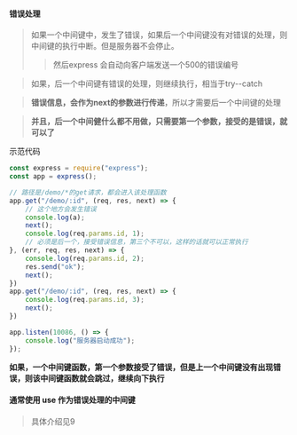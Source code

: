 
#### 错误处理
> 如果一个中间键中，发生了错误，如果后一个中间键没有对错误的处理，则中间键的执行中断。但是服务器不会停止。
>> 然后express 会自动向客户端发送一个500的错误编号

> 如果，后一个中间键有错误的处理，则继续执行，相当于try--catch

> **错误信息，会作为next的参数进行传递**，所以才需要后一个中间键的处理

> **并且，后一个中间健什么都不用做，只需要第一个参数，接受的是错误，就可以了**

示范代码
```js
const express = require("express");
const app = express();

// 路径是/demo/*的get请求，都会进入该处理函数
app.get("/demo/:id", (req, res, next) => {
    // 这个地方会发生错误
    console.log(a);
    next();
    console.log(req.params.id, 1);
    // 必须是后一个，接受错误信息，第三个不可以，这样的话就可以正常执行
}, (err, req, res, next) => {
    console.log(req.params.id, 2);
    res.send("ok");
    next();
})
app.get("/demo/:id", (req, res, next) => {
    console.log(req.params.id, 3);
    next();
})

app.listen(10086, () => {
    console.log("服务器启动成功");
});

```


**如果，一个中间键函数，第一个参数接受了错误，但是上一个中间键没有出现错误，则该中间键函数就会跳过，继续向下执行** 


#### 通常使用 use 作为错误处理的中间键
> 具体介绍见9